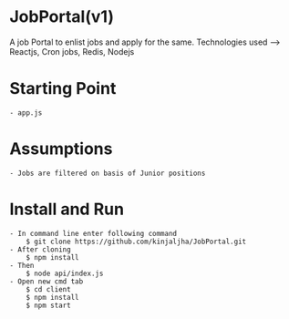 # JobPortal(v1)
A job Portal to enlist jobs and apply for the same. Technologies used --> Reactjs, Cron jobs, Redis, Nodejs

# Starting Point

    - app.js

# Assumptions

    - Jobs are filtered on basis of Junior positions
    
# Install and Run

    - In command line enter following command
        $ git clone https://github.com/kinjaljha/JobPortal.git
    - After cloning    
        $ npm install
    - Then
        $ node api/index.js
    - Open new cmd tab 
        $ cd client
        $ npm install
        $ npm start

